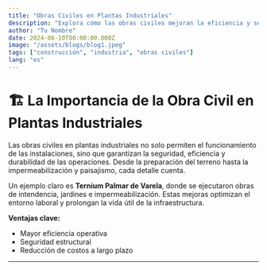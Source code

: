 ```yaml
---
title: "Obras Civiles en Plantas Industriales"
description: "Explora cómo las obras civiles mejoran la eficiencia y seguridad en entornos industriales."
author: "Tu Nombre"
date: 2024-06-10T00:00:00.000Z
image: "/assets/blogs/blog1.jpeg"
tags: ["construcción", "industria", "obras civiles"]
lang: "es"
---
```


# 🏗️ La Importancia de la Obra Civil en Plantas Industriales

Las obras civiles en plantas industriales no solo permiten el funcionamiento de las instalaciones, sino que garantizan la seguridad, eficiencia y durabilidad de las operaciones. Desde la preparación del terreno hasta la impermeabilización y paisajismo, cada detalle cuenta.

Un ejemplo claro es **Ternium Palmar de Varela**, donde se ejecutaron obras de intendencia, jardines e impermeabilización. Estas mejoras optimizan el entorno laboral y prolongan la vida útil de la infraestructura.

**Ventajas clave:**

- Mayor eficiencia operativa
- Seguridad estructural
- Reducción de costos a largo plazo

---
